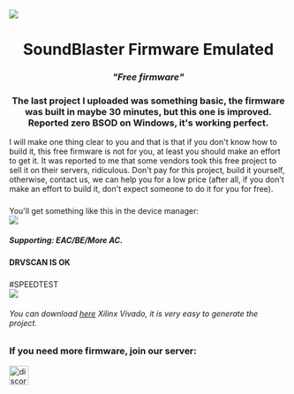 <br clear="both">

<img src="https://i.postimg.cc/kXnn7kgC/DMA-COVER-GITHUB.gif" />

<h1 align="center">SoundBlaster Firmware Emulated</h1>
<h3 align="center"><em>"Free firmware"</em></h3>

###

<h3 align="center">The last project I uploaded was something basic, the firmware was built in maybe 30 minutes, but this one is improved. Reported zero BSOD on Windows, it's working perfect.</h3>

I will make one thing clear to you and that is that if you don't know how to build it, this free firmware is not for you, at least you should make an effort to get it. It was reported to me that some vendors took this free project to sell it on their servers, ridiculous. Don't pay for this project, build it yourself, otherwise, contact us, we can help you for a low price (after all, if you don't make an effort to build it, don't expect someone to do it for you for free).

###

You'll get something like this in the device manager:
<br clear="both">
<img src="https://i.postimg.cc/wxbg8HBs/Soundblaster.png" />
<h5 align="left">Supporting: EAC/BE/More AC.</h5> 
<h4 <strong>DRVSCAN IS OK</strong></h4>

###
#SPEEDTEST
<br clear="both">
<img src="https://i.postimg.cc/bY1WLhth/soundblaster.webp" />

<h6 align="left">
  You can download <a href="https://www.xilinx.com/support/download.html">here</a> Xilinx Vivado, it is very easy to generate the project.
</h6>



<h3 align="left">If you need more firmware, join our server:</h3>
<div align="left">
  <a href="https://discord.gg/nationdma" target="_blank">
    <img src="https://img.shields.io/static/v1?message=Discord&logo=discord&label=&color=7289DA&logoColor=white&labelColor=&style=for-the-badge" height="35" alt="discord logo" />
  </a>
</div>
